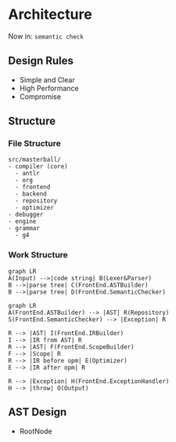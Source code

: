 # Architecture

Now in: `semantic check`



## Design Rules

- Simple and Clear
- High Performance
- Compromise



## Structure

### File Structure

```
src/masterball/
- compiler (core)
  - antlr
  - org
  - frontend
  - backend
  - repository
  - optimizer
- debugger
- engine
- grammar
  - g4
```



### Work Structure

```mermaid
graph LR
A(Input) -->|code string| B(Lexer&Parser)
B -->|parse tree| C(FrontEnd.ASTBuilder)
B -->|parse tree| D(FrontEnd.SemanticChecker)
```


```mermaid
graph LR
A(FrontEnd.ASTBuilder) --> |AST| R(Repository)
S(FrontEnd.SemanticChecker) --> |Exception| R

R --> |AST| I(FrontEnd.IRBuilder)
I --> |IR from AST| R
R --> |AST| F(FrontEnd.ScopeBuilder)
F --> |Scope| R
R --> |IR before opm| E(Optimizer)
E --> |IR after opm| R

R --> |Exception| H(FrontEnd.ExceptionHandler)
H --> |throw| O(Output)

```


## AST Design

- RootNode

